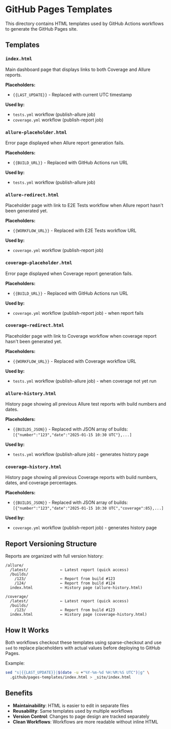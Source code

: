 # GitHub Pages Templates

This directory contains HTML templates used by GitHub Actions workflows to generate the GitHub Pages site.

## Templates

### `index.html`
Main dashboard page that displays links to both Coverage and Allure reports.

**Placeholders:**
- `{{LAST_UPDATE}}` - Replaced with current UTC timestamp

**Used by:**
- `tests.yml` workflow (publish-allure job)
- `coverage.yml` workflow (publish-report job)

### `allure-placeholder.html`
Error page displayed when Allure report generation fails.

**Placeholders:**
- `{{BUILD_URL}}` - Replaced with GitHub Actions run URL

**Used by:**
- `tests.yml` workflow (publish-allure job)

### `allure-redirect.html`
Placeholder page with link to E2E Tests workflow when Allure report hasn't been generated yet.

**Placeholders:**
- `{{WORKFLOW_URL}}` - Replaced with E2E Tests workflow URL

**Used by:**
- `coverage.yml` workflow (publish-report job)

### `coverage-placeholder.html`
Error page displayed when Coverage report generation fails.

**Placeholders:**
- `{{BUILD_URL}}` - Replaced with GitHub Actions run URL

**Used by:**
- `coverage.yml` workflow (publish-report job) - when report fails

### `coverage-redirect.html`
Placeholder page with link to Coverage workflow when coverage report hasn't been generated yet.

**Placeholders:**
- `{{WORKFLOW_URL}}` - Replaced with Coverage workflow URL

**Used by:**
- `tests.yml` workflow (publish-allure job) - when coverage not yet run

### `allure-history.html`
History page showing all previous Allure test reports with build numbers and dates.

**Placeholders:**
- `{{BUILDS_JSON}}` - Replaced with JSON array of builds: `[{"number":"123","date":"2025-01-15 10:30 UTC"},...]`

**Used by:**
- `tests.yml` workflow (publish-allure job) - generates history page

### `coverage-history.html`
History page showing all previous Coverage reports with build numbers, dates, and coverage percentages.

**Placeholders:**
- `{{BUILDS_JSON}}` - Replaced with JSON array of builds: `[{"number":"123","date":"2025-01-15 10:30 UTC","coverage":85},...]`

**Used by:**
- `coverage.yml` workflow (publish-report job) - generates history page

## Report Versioning Structure

Reports are organized with full version history:

```
/allure/
  /latest/              ← Latest report (quick access)
  /builds/
    /123/               ← Report from build #123
    /124/               ← Report from build #124
  index.html            ← History page (allure-history.html)

/coverage/
  /latest/              ← Latest report (quick access)
  /builds/
    /123/               ← Report from build #123
  index.html            ← History page (coverage-history.html)
```

## How It Works

Both workflows checkout these templates using sparse-checkout and use `sed` to replace placeholders with actual values before deploying to GitHub Pages.

Example:
```bash
sed "s|{{LAST_UPDATE}}|$(date -u +"%Y-%m-%d %H:%M:%S UTC")|g" \
  .github/pages-templates/index.html > _site/index.html
```

## Benefits

- **Maintainability**: HTML is easier to edit in separate files
- **Reusability**: Same templates used by multiple workflows
- **Version Control**: Changes to page design are tracked separately
- **Clean Workflows**: Workflows are more readable without inline HTML
